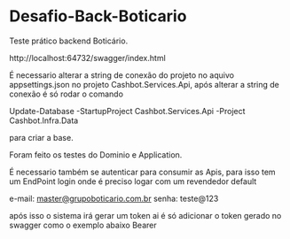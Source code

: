 # Desafio-Back-Boticario

Teste prático backend Boticário.

http://localhost:64732/swagger/index.html

É necessario alterar a string de conexão do projeto no aquivo appsettings.json no projeto Cashbot.Services.Api, após alterar a string de conexão é só rodar o comando

Update-Database -StartupProject Cashbot.Services.Api -Project Cashbot.Infra.Data

para criar a base.

Foram feito os testes do Dominio e Application.

É necessario também se autenticar para consumir as Apis, para isso tem um EndPoint login onde é preciso logar com um revendedor default

e-mail: master@grupoboticario.com.br
senha: teste@123

após isso o sistema irá gerar um token ai é só adicionar o token gerado no swagger como o exemplo abaixo
Bearer <token>
 
